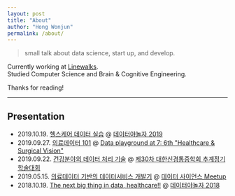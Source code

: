 ```yaml
---
layout: post
title: "About"
author: "Hong Wonjun"
permalink: /about/
---
```


> small talk about data science, start up, and develop.

Currently working at [Linewalks](https://linewalks.com).  
Studied Computer Science and Brain & Cognitive Engineering.

Thanks for reading!

---

## Presentation

- 2019.10.19. [헬스케어 데이터 실습](https://speakerdeck.com/hongwonjun/helseukeeo-deiteo-silseub) @ [데이터야놀자 2019](https://datayanolja.github.io/)
- 2019.09.27. [의료데이터 101](https://speakerdeck.com/hongwonjun/yiryo-deiteo-101) @ [Data playground at 7: 6th "Healthcare & Surgical Vision"](https://databreak.org/meetup/97/)
- 2019.09.22. [건강분야의 데이터 처리 기술](https://speakerdeck.com/hongwonjun/geongangbunyayi-deiteo-ceori-gisul) @ [제30차 대한신경통증학회 추계정기학술대회](https://neuropain.or.kr/site/conference/detail?code=schedule&idx=10)
- 2019.05.15. [의료데이터 기반의 데이터서비스 개발기](https://speakerdeck.com/hongwonjun/yiryodeiteo-gibanyi-deiteoseobiseu-gaebalgi) @ [데이터 사이언스 Meetup](https://tidyverse-korea.github.io/r-meetup-x-presser/?fbclid=IwAR0wiWJOA19vRf0js6yQWM95a7bJEm0MtkQTHvKHoyanYX5iONOWy8u_mYE)
- 2018.10.19. [The next big thing in data, healthcare!!](https://speakerdeck.com/hongwonjun/the-next-big-thing-in-data-healthcare) @ [데이터야놀자 2018](https://datayanolja.github.io/2018-datayanolja/index.html)